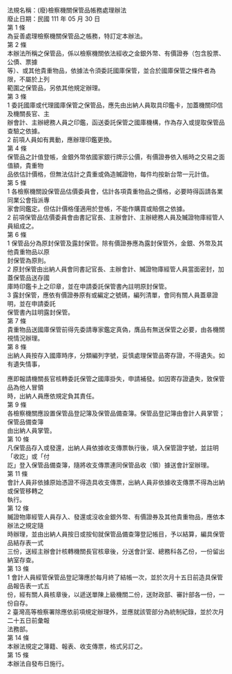 法規名稱：(廢)檢察機關保管品帳務處理辦法  
廢止日期：民國 111 年 05 月 30 日  
第 1 條  
為妥善處理檢察機關保管品之帳務，特訂定本辦法。  
第 2 條  
本辦法所稱之保管品，係以檢察機關依法經收之金銀外幣、有價證券（包含股票、公債、票據  
等）、或其他貴重物品，依據法令須委託國庫保管，並合於國庫保管之條件者為限，不屬於上列  
範圍之保管品，另依其他規定辦理。  
第 3 條  
1 委託國庫或代理國庫保管之保管品，應先由出納人員取具印鑑卡，加蓋機關印信及機關長官、主  
辦會計、主辦總務人員之印鑑，函送委託保管之國庫機構，作為存入或提取保管品查驗之依據。  
2 前項人員如有異動，應辦理印鑑更換。  
第 4 條  
保管品之計值登帳，金銀外幣依國家銀行牌示公價，有價證券依入帳時之交易之面值額，貴重物  
品依估計價格，但無法估計之貴重或偽造贓證物，每件均按新台幣一元計值。  
第 5 條  
1 各檢察機關設保管品估價委員會，估計各項貴重物品之價格，必要時得函請各業同業公會指派專  
家會同鑑定。但估計價格僅適用於登帳，不能作購買或賠償之依據。  
2 前項保管品估價委員會由書記官長、主辦會計、主辦總務人員及贓證物庫經管人員組成之。  
第 6 條  
1 保管品分為原封保管及露封保管。除有價證券應為露封保管外，金銀、外幣及其他貴重物品以原  
封保管為原則。  
2 原封保管由出納人員會同書記官長、主辦會計、贓證物庫經管人員當面密封，加蓋保管品送存國  
庫時印鑑卡上之印章，並在申請委託保管書內註明原封保管。  
3 露封保管，應依有價證券原有或編定之號碼，編列清單，會同有關人員蓋章證明，並在申請委託  
保管書內註明露封保管。  
第 7 條  
貴重物品送國庫保管前得先委請專家鑑定真偽，膺品有無送保管之必要，由各機關視情況辦理。  
第 8 條  
出納人員按存入國庫時序，分類編列字號，妥慎處理保管品寄存證，不得遺失。如有遺失情事，  


應即報請機關長官核轉委託保管之國庫掛失，申請補發。如因寄存證遺失，致保管品為他人冒領  
時，出納人員應依規定負其責任。  
第 9 條  
各檢察機關應設置保管品登記簿及保管品備查簿。保管品登記簿由會計人員掌管；保管品備查簿  
由出納人員掌管。  
第 10 條  
凡保管品存入或發還，出納人員依據收支傳票執行後，填入保管證字號，並註明「收訖」或「付  
訖」登入保管品備查簿，隨將收支傳票連同保管品收（領）據送會計室辦理。  
第 11 條  
會計人員非依據原始憑證不得造具收支傳票，出納人員非依據收支傳票不得為出納或保管移轉之  
執行。  
第 12 條  
贓證物庫經管人員存入、發還或沒收金銀外幣、有價證券及其他貴重物品，應依本辦法之規定隨  
時辦理，並由出納人員按日或按旬就保管品備查簿登記帳目，予以結算，編具保管品結存表一式  
三份，送經主辦會計核轉機關長官核章後，分送會計室、總務科各乙份，一份留出納室存查。  
第 13 條  
1 會計人員經管保管品登記簿應於每月終了結帳一次，並於次月十五日前造具保管品報告表一式五  
份，經有關人員核章後，以遞送單陳上級機關二份，送財政部、審計部各一份，一份自存。  
2 臺灣高等檢察署除應依前項規定辦理外，並應就該管部分為統制紀錄，並於次月二十五日前彙報  
法務部。  
第 14 條  
本辦法規定之簿籍、報表、收支傳票，格式另訂之。  
第 15 條  
本辦法自發布日施行。  


